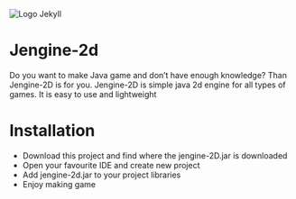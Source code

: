 ![Logo Jekyll](http://memofil.github.io/assets/images/categories/jekyll-logo.png)
# Jengine-2d
Do you want to make Java game and don’t have enough knowledge? Than Jengine-2D is for you. Jengine-2D is simple java 2d engine for all types of games. It is easy to use and lightweight  
# Installation
- Download this project and find where the jengine-2D.jar is downloaded
- Open your favourite IDE and create new project
- Add jengine-2d.jar to your project libraries
- Enjoy making game

